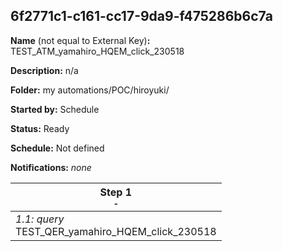 ## 6f2771c1-c161-cc17-9da9-f475286b6c7a

**Name** (not equal to External Key)**:** TEST_ATM_yamahiro_HQEM_click_230518

**Description:** n/a

**Folder:** my automations/POC/hiroyuki/

**Started by:** Schedule

**Status:** Ready

**Schedule:** Not defined

**Notifications:** _none_


| Step 1<br>_<small>-</small>_ |
| --- |
| _1.1: query_<br>TEST_QER_yamahiro_HQEM_click_230518 |
